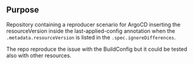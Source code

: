 ## Purpose

Repository containing a reproducer scenario for ArgoCD inserting the resourceVersion inside the last-applied-config annotation when the `.metadata.resourceVersion` is listed in the `.spec.ignoreDifferences`.

The repo reproduce the issue with the BuildConfig but it could be tested also with other resources.
